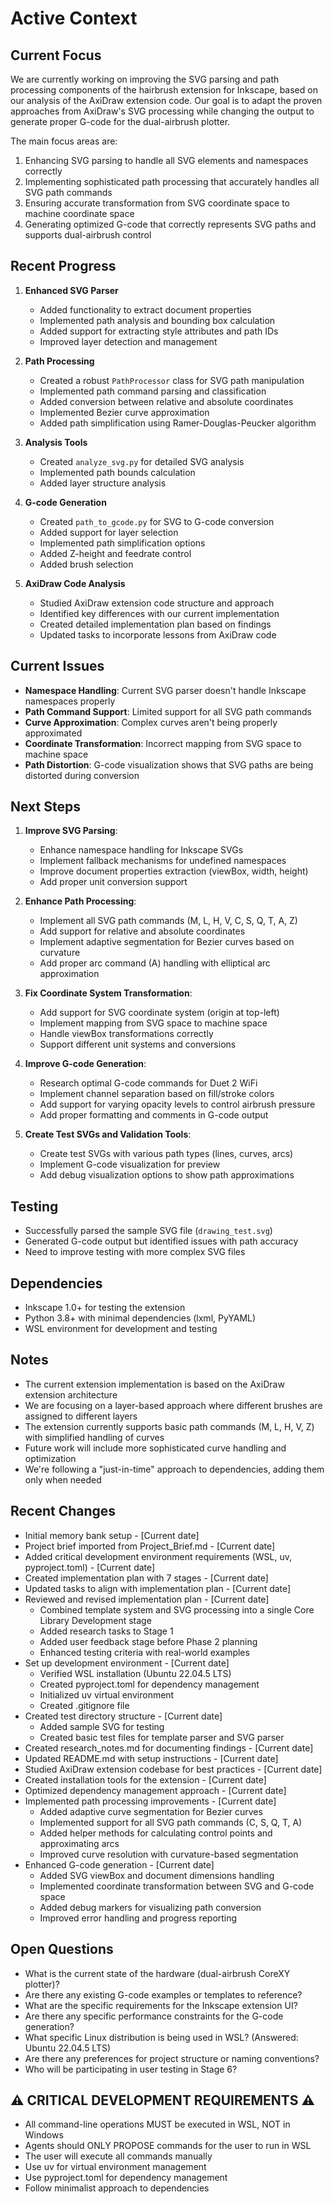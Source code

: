 # Active Context

## Current Focus
We are currently working on improving the SVG parsing and path processing components of the hairbrush extension for Inkscape, based on our analysis of the AxiDraw extension code. Our goal is to adapt the proven approaches from AxiDraw's SVG processing while changing the output to generate proper G-code for the dual-airbrush plotter.

The main focus areas are:
1. Enhancing SVG parsing to handle all SVG elements and namespaces correctly
2. Implementing sophisticated path processing that accurately handles all SVG path commands
3. Ensuring accurate transformation from SVG coordinate space to machine coordinate space
4. Generating optimized G-code that correctly represents SVG paths and supports dual-airbrush control

## Recent Progress
1. **Enhanced SVG Parser**
   - Added functionality to extract document properties
   - Implemented path analysis and bounding box calculation
   - Added support for extracting style attributes and path IDs
   - Improved layer detection and management

2. **Path Processing**
   - Created a robust `PathProcessor` class for SVG path manipulation
   - Implemented path command parsing and classification
   - Added conversion between relative and absolute coordinates
   - Implemented Bezier curve approximation
   - Added path simplification using Ramer-Douglas-Peucker algorithm

3. **Analysis Tools**
   - Created `analyze_svg.py` for detailed SVG analysis
   - Implemented path bounds calculation
   - Added layer structure analysis

4. **G-code Generation**
   - Created `path_to_gcode.py` for SVG to G-code conversion
   - Added support for layer selection
   - Implemented path simplification options
   - Added Z-height and feedrate control
   - Added brush selection

5. **AxiDraw Code Analysis**
   - Studied AxiDraw extension code structure and approach
   - Identified key differences with our current implementation
   - Created detailed implementation plan based on findings
   - Updated tasks to incorporate lessons from AxiDraw code

## Current Issues
- **Namespace Handling**: Current SVG parser doesn't handle Inkscape namespaces properly
- **Path Command Support**: Limited support for all SVG path commands
- **Curve Approximation**: Complex curves aren't being properly approximated
- **Coordinate Transformation**: Incorrect mapping from SVG space to machine space
- **Path Distortion**: G-code visualization shows that SVG paths are being distorted during conversion

## Next Steps
1. **Improve SVG Parsing**:
   - Enhance namespace handling for Inkscape SVGs
   - Implement fallback mechanisms for undefined namespaces
   - Improve document properties extraction (viewBox, width, height)
   - Add proper unit conversion support

2. **Enhance Path Processing**:
   - Implement all SVG path commands (M, L, H, V, C, S, Q, T, A, Z)
   - Add support for relative and absolute coordinates
   - Implement adaptive segmentation for Bezier curves based on curvature
   - Add proper arc command (A) handling with elliptical arc approximation

3. **Fix Coordinate System Transformation**:
   - Add support for SVG coordinate system (origin at top-left)
   - Implement mapping from SVG space to machine space
   - Handle viewBox transformations correctly
   - Support different unit systems and conversions

4. **Improve G-code Generation**:
   - Research optimal G-code commands for Duet 2 WiFi
   - Implement channel separation based on fill/stroke colors
   - Add support for varying opacity levels to control airbrush pressure
   - Add proper formatting and comments in G-code output

5. **Create Test SVGs and Validation Tools**:
   - Create test SVGs with various path types (lines, curves, arcs)
   - Implement G-code visualization for preview
   - Add debug visualization options to show path approximations

## Testing
- Successfully parsed the sample SVG file (`drawing_test.svg`)
- Generated G-code output but identified issues with path accuracy
- Need to improve testing with more complex SVG files

## Dependencies
- Inkscape 1.0+ for testing the extension
- Python 3.8+ with minimal dependencies (lxml, PyYAML)
- WSL environment for development and testing

## Notes
- The current extension implementation is based on the AxiDraw extension architecture
- We are focusing on a layer-based approach where different brushes are assigned to different layers
- The extension currently supports basic path commands (M, L, H, V, Z) with simplified handling of curves
- Future work will include more sophisticated curve handling and optimization
- We're following a "just-in-time" approach to dependencies, adding them only when needed

## Recent Changes
- Initial memory bank setup - [Current date]
- Project brief imported from Project_Brief.md - [Current date]
- Added critical development environment requirements (WSL, uv, pyproject.toml) - [Current date]
- Created implementation plan with 7 stages - [Current date]
- Updated tasks to align with implementation plan - [Current date]
- Reviewed and revised implementation plan - [Current date]
  - Combined template system and SVG processing into a single Core Library Development stage
  - Added research tasks to Stage 1
  - Added user feedback stage before Phase 2 planning
  - Enhanced testing criteria with real-world examples
- Set up development environment - [Current date]
  - Verified WSL installation (Ubuntu 22.04.5 LTS)
  - Created pyproject.toml for dependency management
  - Initialized uv virtual environment
  - Created .gitignore file
- Created test directory structure - [Current date]
  - Added sample SVG for testing
  - Created basic test files for template parser and SVG parser
- Created research_notes.md for documenting findings - [Current date]
- Updated README.md with setup instructions - [Current date]
- Studied AxiDraw extension codebase for best practices - [Current date]
- Created installation tools for the extension - [Current date]
- Optimized dependency management approach - [Current date]
- Implemented path processing improvements - [Current date]
  - Added adaptive curve segmentation for Bezier curves
  - Implemented support for all SVG path commands (C, S, Q, T, A)
  - Added helper methods for calculating control points and approximating arcs
  - Improved curve resolution with curvature-based segmentation
- Enhanced G-code generation - [Current date]
  - Added SVG viewBox and document dimensions handling
  - Implemented coordinate transformation between SVG and G-code space
  - Added debug markers for visualizing path conversion
  - Improved error handling and progress reporting

## Open Questions
- What is the current state of the hardware (dual-airbrush CoreXY plotter)?
- Are there any existing G-code examples or templates to reference?
- What are the specific requirements for the Inkscape extension UI?
- Are there any specific performance constraints for the G-code generation?
- What specific Linux distribution is being used in WSL? (Answered: Ubuntu 22.04.5 LTS)
- Are there any preferences for project structure or naming conventions?
- Who will be participating in user testing in Stage 6?

## ⚠️ CRITICAL DEVELOPMENT REQUIREMENTS ⚠️
- All command-line operations MUST be executed in WSL, NOT in Windows
- Agents should ONLY PROPOSE commands for the user to run in WSL
- The user will execute all commands manually
- Use uv for virtual environment management
- Use pyproject.toml for dependency management
- Follow minimalist approach to dependencies 